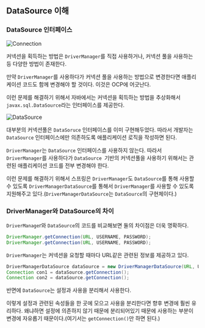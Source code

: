 ## DataSource 이해

### DataSource 인터페이스
![Connection](https://github.com/boseungk/TIL/assets/95980754/329aaeaf-e2d4-468e-a4dd-af45a4f4fa4f)

커넥션을 획득하는 방법은 `DriverManager`를 직접 사용하거나, 커넥션 풀을 사용하는 등 다양한 방법이 존재한다. 

만약 `DriverManager`를 사용하다가 커넥션 풀을 사용하는 방법으로 변경한다면 애플리케이션 코드도 함께 변경해야 할 것이다. 이것은 OCP에 어긋난다. 

이런 문제를 해결하기 위해서 자바에서는 커넥션을 획득하는 방법을 추상화해서 `javax.sql.DataSource`라는 인터페이스를 제공한다. 

![DataSource](https://github.com/boseungk/TIL/assets/95980754/1eb09dcc-c514-4b3f-941a-dcc0068c19b7)

대부분의 커넥션풀은 `DataSoruce` 인터페이스를 이미 구현해두었다. 따라서 개발자는 `DataSource` 인터페이스에만 의존하도록 애플리케이션 로직을 작성하면 된다. 

`DriverManager`는 `DataSource` 인터페이스를 사용하지 않는다. 따라서 `DriverManager`를 사용하다가 `DataSource `기반의 커넥션풀을 사용하기 위해서는 관련된 애플리케이션 코드를 전부 변경해야 한다. 

이런 문제를 해결하기 위해서 스프링은 `DriverManager`도 `DataSource`를 통해 사용할 수 있도록 `DriverManagerDataSource`를 통해서 `DriverManager`를 사용할 수 있도록 지원해주고 있다.(`DriverManagerDataSource`는 `DataSource`의 구현체이다.)

### DriverManager와 DataSource의 차이

`DriverManage`r와 `DataSource`의 코드를 비교해보면 둘의 차이점은 더욱 명확하다.

```java
DriverManager.getConnection(URL, USERNAME, PASSWORD);
DriverManager.getConnection(URL, USERNAME, PASSWORD);
```
`DriverManager`는 커넥션을 요청할 때마다 URL같은 관련된 정보를 제공하고 있다. 

```java
DriverManagerDataSource dataSource = new DriverManagerDataSource(URL, USERNAME, PASSWORD);
Connection con1 = dataSource.getConnection();
Connection con2 = dataSource.getConnection();
```
반면에 `DataSource`는 설정과 사용을 분리해서 사용한다. 

이렇게 설정과 관련된 속성들을 한 곳에 모으고 사용을 분리한다면 향후 변경에 훨씬 유리하다. 왜냐하면 설정에 의존하지 않기 때문에 분리되어있기 때문에 사용하는 부분이 변경에 자유롭기 때문이다.(여기서는 `getConnection()`만 하면 된다.)